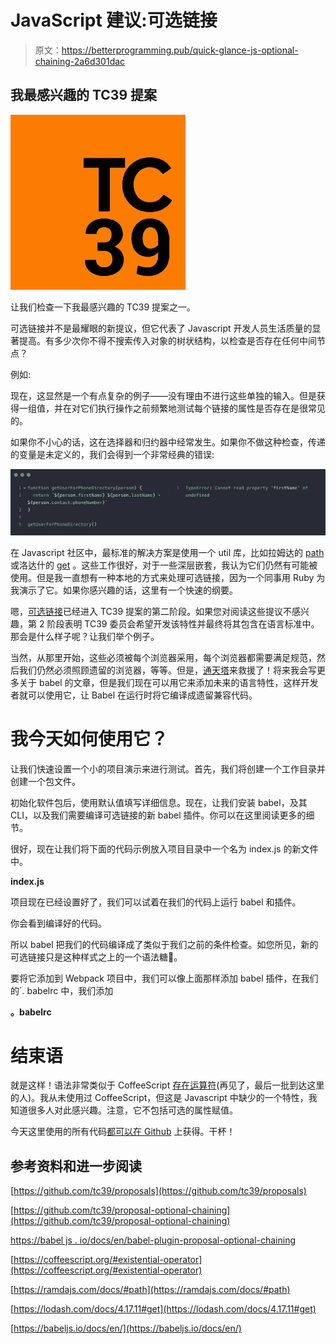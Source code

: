 # JavaScript 建议:可选链接

> 原文：<https://betterprogramming.pub/quick-glance-js-optional-chaining-2a6d301dac>

## 我最感兴趣的 TC39 提案

![](img/6c3b8045a6bbd3259ef620762d8251b2.png)

让我们检查一下我最感兴趣的 TC39 提案之一。

可选链接并不是最耀眼的新提议，但它代表了 Javascript 开发人员生活质量的显著提高。有多少次你不得不搜索传入对象的树状结构，以检查是否存在任何中间节点？

例如:

现在，这显然是一个有点复杂的例子——没有理由不进行这些单独的输入。但是获得一组值，并在对它们执行操作之前频繁地测试每个链接的属性是否存在是很常见的。

如果你不小心的话，这在选择器和归约器中经常发生。如果你不做这种检查，传递的变量是未定义的，我们会得到一个非常经典的错误:

![](img/3dc903aee6d31d4c4b7a62c6419198f7.png)

在 Javascript 社区中，最标准的解决方案是使用一个 util 库，比如拉姆达的 [path](https://ramdajs.com/docs/#path) 或洛达什的 [get](https://lodash.com/docs/4.17.11#get) 。这些工作很好，对于一些深层嵌套，我认为它们仍然有可能被使用。但是我一直想有一种本地的方式来处理可选链接，因为一个同事用 Ruby 为我演示了它。如果你感兴趣的话，这里有一个快速的纲要。

嗯，[可选链接](https://github.com/tc39/proposal-optional-chaining)已经进入 TC39 提案的第二阶段。如果您对阅读这些提议不感兴趣，第 2 阶段表明 TC39 委员会希望开发该特性并最终将其包含在语言标准中。那会是什么样子呢？让我们举个例子。

当然，从那里开始，这些必须被每个浏览器采用，每个浏览器都需要满足规范，然后我们仍然必须照顾遗留的浏览器，等等。但是，[通天塔](https://babeljs.io/docs/en/)来救援了！将来我会写更多关于 babel 的文章，但是我们现在可以用它来添加未来的语言特性，这样开发者就可以使用它，让 Babel 在运行时将它编译成遗留兼容代码。

# 我今天如何使用它？

让我们快速设置一个小的项目演示来进行测试。首先，我们将创建一个工作目录并创建一个包文件。

初始化软件包后，使用默认值填写详细信息。现在，让我们安装 babel，及其 CLI，以及我们需要编译可选链接的新 babel 插件。你可以在这里阅读更多的细节。

很好，现在让我们将下面的代码示例放入项目目录中一个名为 index.js 的新文件中。

**index.js**

项目现在已经设置好了，我们可以试着在我们的代码上运行 babel 和插件。

你会看到编译好的代码。

所以 babel 把我们的代码编译成了类似于我们之前的条件检查。如您所见，新的可选链接只是这种样式之上的一个语法糖🍭。

要将它添加到 Webpack 项目中，我们可以像上面那样添加 babel 插件，在我们的`. babelrc 中，我们添加

**。babelrc**

# 结束语

就是这样！语法非常类似于 CoffeeScript [存在运算符](https://coffeescript.org/#existential-operator)(再见了，最后一批到达这里的人)。我从未使用过 CoffeeScript，但这是 Javascript 中缺少的一个特性，我知道很多人对此感兴趣。注意，它不包括可选的属性赋值。

今天这里使用的所有代码[都可以在 Github](https://github.com/DennyScott/optional-chaining-example) 上获得。干杯！

## 参考资料和进一步阅读

[https://github.com/tc39/proposals](https://github.com/tc39/proposals)

[https://github.com/tc39/proposal-optional-chaining](https://github.com/tc39/proposal-optional-chaining)

[https://babel js . io/docs/en/babel-plugin-proposal-optional-chaining](https://babeljs.io/docs/en/babel-plugin-proposal-optional-chaining)

[https://coffeescript.org/#existential-operator](https://coffeescript.org/#existential-operator)

[https://ramdajs.com/docs/#path](https://ramdajs.com/docs/#path)

[https://lodash.com/docs/4.17.11#get](https://lodash.com/docs/4.17.11#get)

[https://babeljs.io/docs/en/](https://babeljs.io/docs/en/)